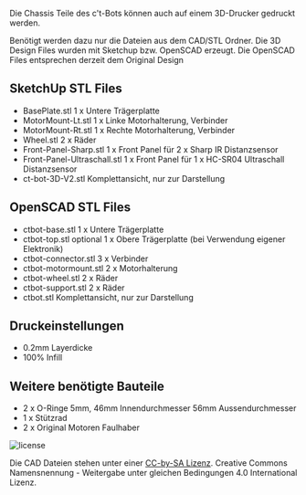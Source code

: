 Die Chassis Teile des c't-Bots können auch auf einem 3D-Drucker gedruckt werden.

Benötigt werden dazu nur die Dateien aus dem CAD/STL Ordner. Die 3D Design Files wurden mit Sketchup bzw. OpenSCAD erzeugt. Die OpenSCAD Files entsprechen derzeit dem Original Design


## SketchUp STL Files

* BasePlate.stl 1 x Untere Trägerplatte
* MotorMount-Lt.stl 1 x Linke Motorhalterung, Verbinder
* MotorMount-Rt.stl 1 x Rechte Motorhalterung, Verbinder
* Wheel.stl 2 x Räder
* Front-Panel-Sharp.stl 1 x Front Panel für 2 x Sharp IR Distanzsensor
* Front-Panel-Ultraschall.stl 1 x Front Panel für 1 x HC-SR04 Ultraschall Distanzsensor
* ct-bot-3D-V2.stl Komplettansicht, nur zur Darstellung

## OpenSCAD STL Files

* ctbot-base.stl 1 x Untere Trägerplatte
* ctbot-top.stl optional 1 x Obere Trägerplatte (bei Verwendung eigener Elektronik)
* ctbot-connector.stl 3 x Verbinder
* ctbot-motormount.stl 2 x Motorhalterung
* ctbot-wheel.stl 2 x Räder
* ctbot-support.stl 2 x Räder
* ctbot.stl Komplettansicht, nur zur Darstellung

## Druckeinstellungen

* 0.2mm Layerdicke
* 100% Infill

## Weitere benötigte Bauteile

* 2 x O-Ringe 5mm, 46mm Innendurchmesser 56mm Aussendurchmesser
* 1 x Stützrad
* 2 x Original Motoren Faulhaber

![license](https://i.creativecommons.org/l/by-sa/4.0/88x31.png)

Die CAD Dateien stehen unter einer [CC-by-SA Lizenz](http://creativecommons.org/licenses/by-sa/4.0/). Creative Commons Namensnennung - Weitergabe unter gleichen Bedingungen 4.0 International Lizenz</a>.
